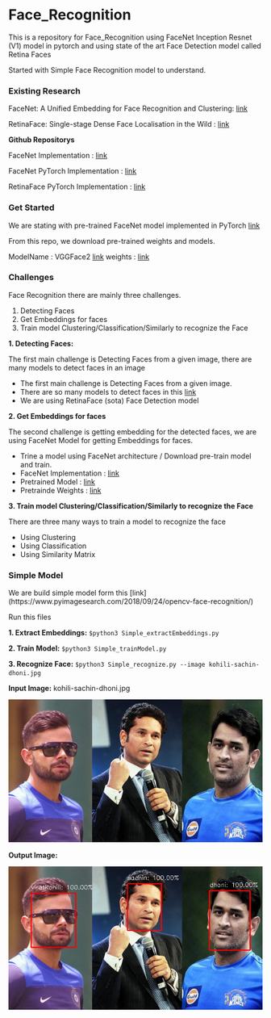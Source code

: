 # Face_Recognition

This is a repository for Face_Recognition using FaceNet Inception Resnet (V1) model in pytorch and using state of the art Face Detection model called Retina Faces

Started with Simple Face Recognition model to understand.

### Existing Research

FaceNet: A Unified Embedding for Face Recognition and Clustering: [link](https://arxiv.org/pdf/1503.03832.pdf)

RetinaFace: Single-stage Dense Face Localisation in the Wild : [link](https://arxiv.org/pdf/1905.00641.pdf)

**Github Repositorys**

FaceNet Implementation : [link](https://github.com/davidsandberg/facenet)

FaceNet PyTorch Implementation : [link](https://github.com/timesler/facenet-pytorch)

RetinaFace PyTorch Implementation : [link](https://github.com/biubug6/Pytorch_Retinaface)


### Get Started

We are stating with pre-trained FaceNet model implemented in PyTorch [link](https://github.com/timesler/facenet-pytorch)

From this repo, we download pre-trained weights and models.

ModelName : VGGFace2 [link](https://github.com/timesler/facenet-pytorch/blob/master/models/inception_resnet_v1.py)
weights : [link](https://drive.google.com/uc?export=download&id=1TDZVEBudGaEd5POR5X4ZsMvdsh1h68T1)

### Challenges
Face Recognition there are mainly three challenges.

1. Detecting Faces
2. Get Embeddings for faces
3. Train model Clustering/Classification/Similarly to recognize the Face

**1. Detecting Faces:**
<p>The first main challenge is Detecting Faces from a given image, there are many models to detect faces in an image</p>

*  The first main challenge is Detecting Faces from a given image.
*  There are so many models to detect faces in this [link](https://github.com/StarStyleSky/awesome-face-detection)
*  We are using RetinaFace (sota) Face Detection model

**2. Get Embeddings for faces**
<p>The second challenge is getting embedding for the detected faces, we are using FaceNet Model for getting Embeddings for faces.</p>

* Trine a model using FaceNet architecture / Download pre-train model and train.
* FaceNet Implementation : [link](https://github.com/timesler/facenet-pytorch)
* Pretrained Model : [link](https://github.com/timesler/facenet-pytorch/blob/master/models/inception_resnet_v1.py)
* Pretrainde Weights : [link](https://drive.google.com/uc?export=download&id=1TDZVEBudGaEd5POR5X4ZsMvdsh1h68T1)

**3. Train model Clustering/Classification/Similarly to recognize the Face**
<p>There are three many ways to train a model to recognize the face </p>

* Using Clustering
* Using Classification
* Using Similarity Matrix

### Simple Model

<p> We are build simple model form this [link](https://www.pyimagesearch.com/2018/09/24/opencv-face-recognition/)</p>

<p> Run this files </p>

**1. Extract Embeddings:** `$python3 Simple_extractEmbeddings.py`

**2. Train Model:** `$python3 Simple_trainModel.py`

**3. Recognize Face:** `$python3 Simple_recognize.py --image kohili-sachin-dhoni.jpg`

**Input Image:** kohili-sachin-dhoni.jpg

![kohili-sachin-dhoni.jpg](kohili-sachin-dhoni.jpg?raw=true "kohili-sachin-dhoni.jpg")

**Output Image:**

![kohili-sachin-dhoni.png](predictedImg/kohili-sachin-dhoni.png?raw=true "kohili-sachin-dhoni.png")
